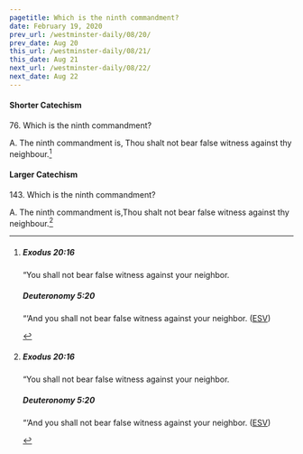 ```yaml
---
pagetitle: Which is the ninth commandment?
date: February 19, 2020
prev_url: /westminster-daily/08/20/
prev_date: Aug 20
this_url: /westminster-daily/08/21/
this_date: Aug 21
next_url: /westminster-daily/08/22/
next_date: Aug 22
---
```


#### Shorter Catechism

76\. Which is the ninth commandment?

A. The ninth commandment is, Thou shalt not bear false witness against thy neighbour.[^fnref:wsc1]


[^fnref:wsc1]: <div class="esv"><h5>Exodus 20:16</h5> <div class="esv-text"><p id="p02020016.01-1">&#8220;You shall not bear false witness against your neighbor.</p> </div><h5>Deuteronomy 5:20</h5> <div class="esv-text"><p id="p05005020.01-2">&#8220;&#8216;And you shall not bear false witness against your neighbor.  (<a href="http://www.esv.org" class="copyright">ESV</a>)</p> </div> </div>


#### Larger Catechism

143\. Which is the ninth commandment?

A. The ninth commandment is,Thou shalt not bear false witness against thy neighbour.[^fnref:wlc1]


[^fnref:wlc1]: <div class="esv"><h5>Exodus 20:16</h5> <div class="esv-text"><p id="p02020016.01-1">&#8220;You shall not bear false witness against your neighbor.</p> </div><h5>Deuteronomy 5:20</h5> <div class="esv-text"><p id="p05005020.01-2">&#8220;&#8216;And you shall not bear false witness against your neighbor.  (<a href="http://www.esv.org" class="copyright">ESV</a>)</p> </div> </div>

